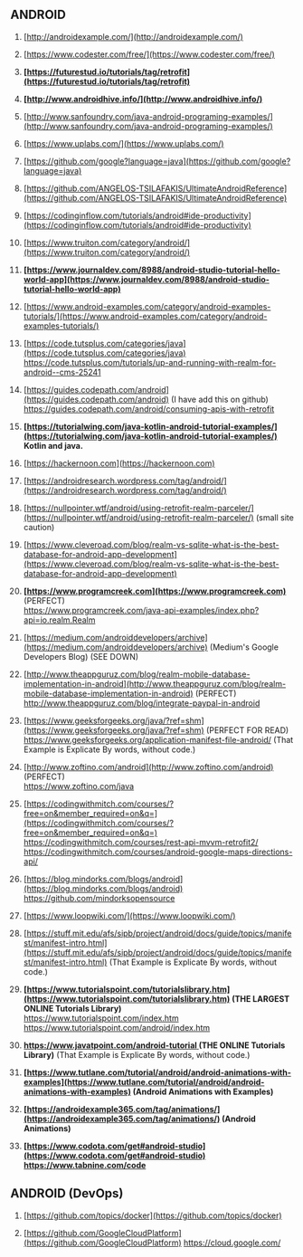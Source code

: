 
## ANDROID

1. [http://androidexample.com/](http://androidexample.com/)

1. [https://www.codester.com/free/](https://www.codester.com/free/) 

1. **[https://futurestud.io/tutorials/tag/retrofit](https://futurestud.io/tutorials/tag/retrofit)**

1. **[http://www.androidhive.info/](http://www.androidhive.info/)**

1. [http://www.sanfoundry.com/java-android-programing-examples/](http://www.sanfoundry.com/java-android-programing-examples/)

1. [https://www.uplabs.com/](https://www.uplabs.com/)

1. [https://github.com/google?language=java](https://github.com/google?language=java)

1. [https://github.com/ANGELOS-TSILAFAKIS/UltimateAndroidReference](https://github.com/ANGELOS-TSILAFAKIS/UltimateAndroidReference)

1. [https://codinginflow.com/tutorials/android#ide-productivity](https://codinginflow.com/tutorials/android#ide-productivity)

1. [https://www.truiton.com/category/android/](https://www.truiton.com/category/android/)

1. **[https://www.journaldev.com/8988/android-studio-tutorial-hello-world-app](https://www.journaldev.com/8988/android-studio-tutorial-hello-world-app)**

1. [https://www.android-examples.com/category/android-examples-tutorials/](https://www.android-examples.com/category/android-examples-tutorials/)

1. [https://code.tutsplus.com/categories/java](https://code.tutsplus.com/categories/java) <br/>
    https://code.tutsplus.com/tutorials/up-and-running-with-realm-for-android--cms-25241

1. [https://guides.codepath.com/android](https://guides.codepath.com/android)  (I have add this on github) <br/>
    https://guides.codepath.com/android/consuming-apis-with-retrofit  

1. **[https://tutorialwing.com/java-kotlin-android-tutorial-examples/](https://tutorialwing.com/java-kotlin-android-tutorial-examples/)  Kotlin and java.**

1. [https://hackernoon.com](https://hackernoon.com)

1. [https://androidresearch.wordpress.com/tag/android/](https://androidresearch.wordpress.com/tag/android/)

1. [https://nullpointer.wtf/android/using-retrofit-realm-parceler/](https://nullpointer.wtf/android/using-retrofit-realm-parceler/)    (small site caution)

1. [https://www.cleveroad.com/blog/realm-vs-sqlite-what-is-the-best-database-for-android-app-development](https://www.cleveroad.com/blog/realm-vs-sqlite-what-is-the-best-database-for-android-app-development)

1. **[https://www.programcreek.com](https://www.programcreek.com)**   (PERFECT) <br/>
    https://www.programcreek.com/java-api-examples/index.php?api=io.realm.Realm
      
1. [https://medium.com/androiddevelopers/archive](https://medium.com/androiddevelopers/archive)   (Medium's Google Developers Blog) (SEE DOWN)

1. [http://www.theappguruz.com/blog/realm-mobile-database-implementation-in-android](http://www.theappguruz.com/blog/realm-mobile-database-implementation-in-android)     (PERFECT) <br/>
    http://www.theappguruz.com/blog/integrate-paypal-in-android

1. [https://www.geeksforgeeks.org/java/?ref=shm](https://www.geeksforgeeks.org/java/?ref=shm)   (PERFECT FOR READ)  <br/>
    https://www.geeksforgeeks.org/application-manifest-file-android/    (That Example is Explicate By words, without code.)

1. [http://www.zoftino.com/android](http://www.zoftino.com/android)   (PERFECT)  <br/>
    https://www.zoftino.com/java

1. [https://codingwithmitch.com/courses/?free=on&member_required=on&q=](https://codingwithmitch.com/courses/?free=on&member_required=on&q=)    <br/>
    https://codingwithmitch.com/courses/rest-api-mvvm-retrofit2/    <br/>
    https://codingwithmitch.com/courses/android-google-maps-directions-api/

1. [https://blog.mindorks.com/blogs/android](https://blog.mindorks.com/blogs/android)   <br/>
    https://github.com/mindorksopensource

1. [https://www.loopwiki.com/](https://www.loopwiki.com/)

1. [https://stuff.mit.edu/afs/sipb/project/android/docs/guide/topics/manifest/manifest-intro.html](https://stuff.mit.edu/afs/sipb/project/android/docs/guide/topics/manifest/manifest-intro.html)    (That Example is Explicate By words, without code.)

1. **[https://www.tutorialspoint.com/tutorialslibrary.htm](https://www.tutorialspoint.com/tutorialslibrary.htm)    (THE LARGEST ONLINE Tutorials Library)**   <br/>
    https://www.tutorialspoint.com/index.htm    <br/>
    https://www.tutorialspoint.com/android/index.htm

1. **[https://www.javatpoint.com/android-tutorial ](https://www.javatpoint.com/android-tutorial )     (THE ONLINE Tutorials Library)**   (That Example is Explicate By words, without code.) 

1. **[https://www.tutlane.com/tutorial/android/android-animations-with-examples](https://www.tutlane.com/tutorial/android/android-animations-with-examples)       (Android Animations with Examples)**

1. **[https://androidexample365.com/tag/animations/](https://androidexample365.com/tag/animations/)    (Android Animations)**

1. **[https://www.codota.com/get#android-studio](https://www.codota.com/get#android-studio)**
    **https://www.tabnine.com/code**


## ANDROID (DevOps) 

1. [https://github.com/topics/docker](https://github.com/topics/docker)

1. [https://github.com/GoogleCloudPlatform](https://github.com/GoogleCloudPlatform)
    https://cloud.google.com/

